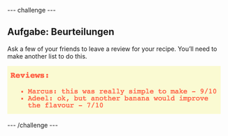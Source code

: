 \--- challenge \---

## Aufgabe: Beurteilungen

Ask a few of your friends to leave a review for your recipe. You’ll need to make another list to do this.

![screenshot](images/recipe-reviews.png)

\--- /challenge \---